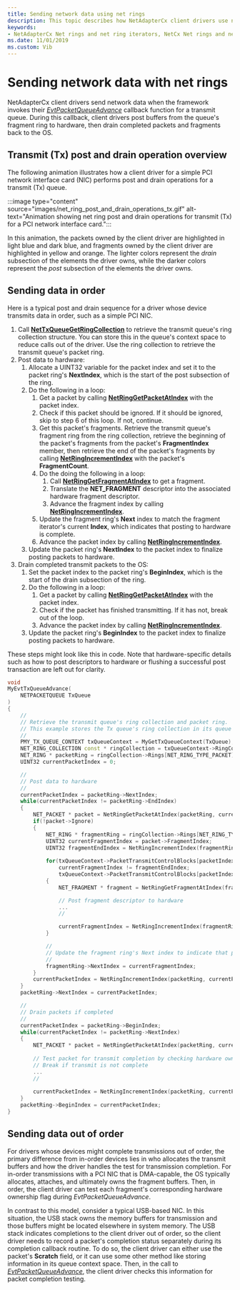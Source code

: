 ```yaml
---
title: Sending network data using net rings
description: This topic describes how NetAdapterCx client drivers use net rings and net ring iterators to send network data.
keywords:
- NetAdapterCx Net rings and net ring iterators, NetCx Net rings and net ring iterators, NetAdapterCx PCI devices net ring, NetAdapterCx asynchronous I/O
ms.date: 11/01/2019
ms.custom: Vib
---
```


# Sending network data with net rings

NetAdapterCx client drivers send network data when the framework invokes their [*EvtPacketQueueAdvance*](/windows-hardware/drivers/ddi/netpacketqueue/nc-netpacketqueue-evt_packet_queue_advance) callback function for a transmit queue. During this callback, client drivers post buffers from the queue's fragment ring to hardware, then drain completed packets and fragments back to the OS.

## Transmit (Tx) post and drain operation overview

The following animation illustrates how a client driver for a simple PCI network interface card (NIC) performs post and drain operations for a transmit (Tx) queue.  

:::image type="content" source="images/net_ring_post_and_drain_operations_tx.gif" alt-text="Animation showing net ring post and drain operations for transmit (Tx) for a PCI network interface card.":::

In this animation, the packets owned by the client driver are highlighted in light blue and dark blue, and fragments owned by the client driver are highlighted in yellow and orange. The lighter colors represent the *drain* subsection of the elements the driver owns, while the darker colors represent the *post* subsection of the elements the driver owns.

## Sending data in order

Here is a typical post and drain sequence for a driver whose device transmits data in order, such as a simple PCI NIC.

1. Call [**NetTxQueueGetRingCollection**](/windows-hardware/drivers/ddi/nettxqueue/nf-nettxqueue-nettxqueuegetringcollection) to retrieve the transmit queue's ring collection structure. You can store this in the queue's context space to reduce calls out of the driver. Use the ring collection to retrieve the transmit queue's packet ring.
2. Post data to hardware:        
    1. Allocate a UINT32 variable for the packet index and set it to the packet ring's **NextIndex**, which is the start of the post subsection of the ring.
    2. Do the following in a loop:
        1. Get a packet by calling [**NetRingGetPacketAtIndex**](/windows-hardware/drivers/ddi/ring/nf-ring-netringgetpacketatindex) with the packet index.
        2. Check if this packet should be ignored. If it should be ignored, skip to step 6 of this loop. If not, continue.
        3. Get this packet's fragments. Retrieve the transmit queue's fragment ring from the ring collection, retrieve the beginning of the packet's fragments from the packet's **FragmentIndex** member, then retrieve the end of the packet's fragments by calling [**NetRingIncrementIndex**](/windows-hardware/drivers/ddi/ring/nf-ring-netringincrementindex) with the packet's **FragmentCount**.
        4. Do the doing the following in a loop:
            1. Call [**NetRingGetFragmentAtIndex**](/windows-hardware/drivers/ddi/ring/nf-ring-netringgetpacketatindex) to get a fragment.
            2. Translate the **NET_FRAGMENT** descriptor into the associated hardware fragment descriptor.
            3. Advance the fragment index by calling  [**NetRingIncrementIndex**](/windows-hardware/drivers/ddi/ring/nf-ring-netringincrementindex).
        5. Update the fragment ring's **Next** index to match the fragment iterator's current **Index**, which indicates that posting to hardware is complete.
        6. Advance the packet index by calling  [**NetRingIncrementIndex**](/windows-hardware/drivers/ddi/ring/nf-ring-netringincrementindex).
    3. Update the packet ring's **NextIndex** to the packet index to finalize posting packets to hardware.
3. Drain completed transmit packets to the OS:
    1. Set the packet index to the packet ring's **BeginIndex**, which is the start of the drain subsection of the ring.
    2. Do the following in a loop:
        1. Get a packet by calling [**NetRingGetPacketAtIndex**](/windows-hardware/drivers/ddi/ring/nf-ring-netringgetpacketatindex) with the packet index.
        2. Check if the packet has finished transmitting. If it has not, break out of the loop.
        3. Advance the packet index by calling  [**NetRingIncrementIndex**](/windows-hardware/drivers/ddi/ring/nf-ring-netringincrementindex).
    3. Update the packet ring's **BeginIndex** to the packet index to finalize posting packets to hardware.

These steps might look like this in code. Note that hardware-specific details such as how to post descriptors to hardware or flushing a successful post transaction are left out for clarity.

```cpp
void
MyEvtTxQueueAdvance(
    NETPACKETQUEUE TxQueue
)
{
    //
    // Retrieve the transmit queue's ring collection and packet ring. 
    // This example stores the Tx queue's ring collection in its queue context space.
    //
    PMY_TX_QUEUE_CONTEXT txQueueContext = MyGetTxQueueContext(TxQueue);
    NET_RING_COLLECTION const * ringCollection = txQueueContext->RingCollection;
    NET_RING * packetRing = ringCollection->Rings[NET_RING_TYPE_PACKET];
    UINT32 currentPacketIndex = 0;

    //
    // Post data to hardware
    //      
    currentPacketIndex = packetRing->NextIndex;
    while(currentPacketIndex != packetRing->EndIndex)
    {
        NET_PACKET * packet = NetRingGetPacketAtIndex(packetRing, currentPacketIndex);        
        if(!packet->Ignore)
        {
            NET_RING * fragmentRing = ringCollection->Rings[NET_RING_TYPE_FRAGMENT];
            UINT32 currentFragmentIndex = packet->FragmentIndex;
            UINT32 fragmentEndIndex = NetRingIncrementIndex(fragmentRing, currentFragmentIndex + packet->FragmentCount - 1);
            
            for(txQueueContext->PacketTransmitControlBlocks[packetIndex]->numTxDescriptors = 0; 
                currentFragmentIndex != fragmentEndIndex; 
                txQueueContext->PacketTransmitControlBlocks[packetIndex]->numTxDescriptors++)
            {
                NET_FRAGMENT * fragment = NetRingGetFragmentAtIndex(fragmentRing, currentFragmentIndex);

                // Post fragment descriptor to hardware
                ...
                //

                currentFragmentIndex = NetRingIncrementIndex(fragmentRing, currentFragmentIndex);
            }

            //
            // Update the fragment ring's Next index to indicate that posting is complete and prepare for draining
            //
            fragmentRing->NextIndex = currentFragmentIndex;
        }
        currentPacketIndex = NetRingIncrementIndex(packetRing, currentPacketIndex);
    }
    packetRing->NextIndex = currentPacketIndex;

    //
    // Drain packets if completed
    //
    currentPacketIndex = packetRing->BeginIndex;
    while(currentPacketIndex != packetRing->NextIndex)
    {        
        NET_PACKET * packet = NetRingGetPacketAtIndex(packetRing, currentPacketIndex); 
        
        // Test packet for transmit completion by checking hardware ownership flags in the packet's last fragment
        // Break if transmit is not complete
        ...
        //
        
        currentPacketIndex = NetRingIncrementIndex(packetRing, currentPacketIndex);
    }
    packetRing->BeginIndex = currentPacketIndex;
}
```

## Sending data out of order

For drivers whose devices might complete transmissions out of order, the primary difference from in-order devices lies in who allocates the transmit buffers and how the driver handles the test for transmission completion. For in-order transmissions with a PCI NIC that is DMA-capable, the OS typically allocates, attaches, and ultimately owns the fragment buffers. Then, in order, the client driver can test each fragment's corresponding hardware ownership flag during *EvtPacketQueueAdvance*.

In contrast to this model, consider a typical USB-based NIC. In this situation, the USB stack owns the memory buffers for transmission and those buffers might be located elsewhere in system memory. The USB stack indicates completions to the client driver out of order, so the client driver needs to record a packet's completion status separately during its completion callback routine. To do so, the client driver can either use the packet's **Scratch** field, or it can use some other method like storing information in its queue context space. Then, in the call to [*EvtPacketQueueAdvance*](/windows-hardware/drivers/ddi/netpacketqueue/nc-netpacketqueue-evt_packet_queue_advance), the client driver checks this information for packet completion testing.
